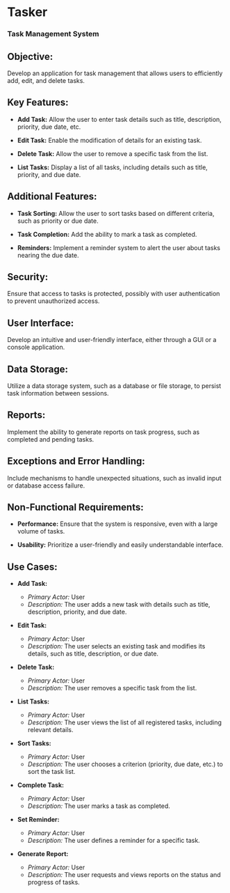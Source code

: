 # Tasker
### Task Management System

## **Objective:**
Develop an application for task management that allows users to efficiently add, edit, and delete tasks.

## **Key Features:**
- **Add Task:**
  Allow the user to enter task details such as title, description, priority, due date, etc.
  
- **Edit Task:**
  Enable the modification of details for an existing task.
  
- **Delete Task:**
  Allow the user to remove a specific task from the list.
  
- **List Tasks:**
  Display a list of all tasks, including details such as title, priority, and due date.

## **Additional Features:**
- **Task Sorting:**
  Allow the user to sort tasks based on different criteria, such as priority or due date.
  
- **Task Completion:**
  Add the ability to mark a task as completed.
  
- **Reminders:**
  Implement a reminder system to alert the user about tasks nearing the due date.

## **Security:**
Ensure that access to tasks is protected, possibly with user authentication to prevent unauthorized access.

## **User Interface:**
Develop an intuitive and user-friendly interface, either through a GUI or a console application.

## **Data Storage:**
Utilize a data storage system, such as a database or file storage, to persist task information between sessions.

## **Reports:**
Implement the ability to generate reports on task progress, such as completed and pending tasks.

## **Exceptions and Error Handling:**
Include mechanisms to handle unexpected situations, such as invalid input or database access failure.

## **Non-Functional Requirements:**
- **Performance:**
  Ensure that the system is responsive, even with a large volume of tasks.
  
- **Usability:**
  Prioritize a user-friendly and easily understandable interface.

## **Use Cases:**
- **Add Task:**
  - *Primary Actor:* User
  - *Description:* The user adds a new task with details such as title, description, priority, and due date.
  
- **Edit Task:**
  - *Primary Actor:* User
  - *Description:* The user selects an existing task and modifies its details, such as title, description, or due date.
  
- **Delete Task:**
  - *Primary Actor:* User
  - *Description:* The user removes a specific task from the list.
  
- **List Tasks:**
  - *Primary Actor:* User
  - *Description:* The user views the list of all registered tasks, including relevant details.
  
- **Sort Tasks:**
  - *Primary Actor:* User
  - *Description:* The user chooses a criterion (priority, due date, etc.) to sort the task list.
  
- **Complete Task:**
  - *Primary Actor:* User
  - *Description:* The user marks a task as completed.
  
- **Set Reminder:**
  - *Primary Actor:* User
  - *Description:* The user defines a reminder for a specific task.
  
- **Generate Report:**
  - *Primary Actor:* User
  - *Description:* The user requests and views reports on the status and progress of tasks.
